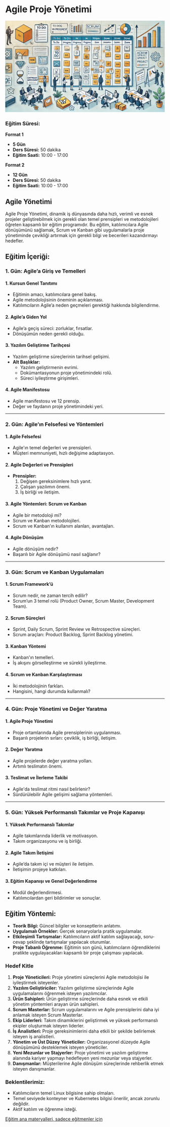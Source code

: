 # **Agile Proje Yönetimi**

![](agile.webp)

### Eğitim Süresi:

**Format 1**

- **5 Gün**
- **Ders Süresi:** 50 dakika
- **Eğitim Saati:** 10:00 - 17:00

**Format 2**

- **12 Gün**
- **Ders Süresi:** 50 dakika
- **Eğitim Saati:** 10:00 - 17:00

## **Agile Yönetimi**

Agile Proje Yönetimi, dinamik iş dünyasında daha hızlı, verimli ve esnek projeler geliştirebilmek için gerekli olan temel prensipleri ve metodolojileri öğreten kapsamlı bir eğitim programıdır. Bu eğitim, katılımcılara Agile dönüşümünü sağlamak, Scrum ve Kanban gibi uygulamalarla proje yönetiminde çevikliği artırmak için gerekli bilgi ve becerileri kazandırmayı hedefler.

## Eğitim İçeriği:

### **1. Gün: Agile’a Giriş ve Temelleri**

#### 1. **Kursun Genel Tanıtımı**

- Eğitimin amacı, katılımcılara genel bakış.
- Agile metodolojisinin öneminin açıklanması.
- Katılımcıların Agile’a neden geçmeleri gerektiği hakkında bilgilendirme.

#### 2. **Agile’a Giden Yol**

- Agile’a geçiş süreci: zorluklar, fırsatlar.
- Dönüşümün neden gerekli olduğu.
  
#### 3. **Yazılım Geliştirme Tarihçesi**

- Yazılım geliştirme süreçlerinin tarihsel gelişimi.
- **Alt Başlıklar:**
  - Yazılım geliştirmenin evrimi.
  - Dokümantasyonun proje yönetimindeki rolü.
  - Süreci iyileştirme girişimleri.

#### 4. **Agile Manifestosu**

- Agile manifestosu ve 12 prensip.
- Değer ve faydanın proje yönetimindeki yeri.

---

### **2. Gün: Agile’ın Felsefesi ve Yöntemleri**

#### 1. **Agile Felsefesi**

- Agile'ın temel değerleri ve prensipleri.
- Müşteri memnuniyeti, hızlı değişime adaptasyon.

#### 2. **Agile Değerleri ve Prensipleri**

- **Prensipler:**
  1. Değişen gereksinimlere hızlı yanıt.
  2. Çalışan yazılımın önemi.
  3. İş birliği ve iletişim.

#### 3. **Agile Yöntemleri: Scrum ve Kanban**

- Agile bir metodoloji mi?
- Scrum ve Kanban metodolojileri.
- Scrum ve Kanban’ın kullanım alanları, avantajları.

#### 4. **Agile Dönüşüm**

- Agile dönüşüm nedir?
- Başarılı bir Agile dönüşümü nasıl sağlanır?

---

### **3. Gün: Scrum ve Kanban Uygulamaları**

#### 1. **Scrum Framework’ü**

- Scrum nedir, ne zaman tercih edilir?
- Scrum’un 3 temel rolü (Product Owner, Scrum Master, Development Team).

#### 2. **Scrum Süreçleri**

- Sprint, Daily Scrum, Sprint Review ve Retrospective süreçleri.
- Scrum araçları: Product Backlog, Sprint Backlog yönetimi.
  
#### 3. **Kanban Yöntemi**

- Kanban'ın temelleri.
- İş akışını görselleştirme ve sürekli iyileştirme.

#### 4. **Scrum ve Kanban Karşılaştırması**

- İki metodolojinin farkları.
- Hangisini, hangi durumda kullanmalı?

---

### **4. Gün: Proje Yönetimi ve Değer Yaratma**

#### 1. **Agile Proje Yönetimi**

- Proje ortamlarında Agile prensiplerinin uygulanması.
- Başarılı projelerin sırları: çeviklik, iş birliği, iletişim.

#### 2. **Değer Yaratma**

- Agile projelerde değer yaratma yolları.
- Artımlı teslimatın önemi.
  
#### 3. **Teslimat ve İlerleme Takibi**

- Agile'da teslimat ritmi nasıl belirlenir?
- Sürdürülebilir Agile gelişimi sağlama yöntemleri.

---

### **5. Gün: Yüksek Performanslı Takımlar ve Proje Kapanışı**

#### 1. **Yüksek Performanslı Takımlar**

- Agile takımlarında liderlik ve motivasyon.
- Takım organizasyonu ve iş birliği.
  
#### 2. **Agile Takım İletişimi**

- Agile’da takım içi ve müşteri ile iletişim.
- İletişimin projeye katkıları.

#### 3. **Eğitim Kapanışı ve Genel Değerlendirme**

- Modül değerlendirmesi.
- Katılımcılardan geri bildirimler ve sonuçlar.  

## Eğitim Yöntemi:

- **Teorik Bilgi:** Güncel bilgiler ve konseptlerin anlatımı.
- **Uygulamalı Örnekler:** Gerçek senaryolarla pratik uygulamalar.
- **Etkileşimli Tartışmalar:** Katılımcıların aktif katılım sağlayacağı, soru-cevap şeklinde tartışmalar yapılacak oturumlar.
- **Proje Tabanlı Öğrenme:** Eğitimin son günü, katılımcıların öğrendiklerini pratikte uygulayacakları kapsamlı bir proje çalışması yapılacak.

### Hedef Kitle

1. **Proje Yöneticileri:** Proje yönetimi süreçlerini Agile metodolojisi ile iyileştirmek isteyenler.
2. **Yazılım Geliştiriciler:** Yazılım geliştirme süreçlerinde Agile uygulamalarını öğrenmek isteyen yazılımcılar.
3. **Ürün Sahipleri:** Ürün geliştirme süreçlerinde daha esnek ve etkili yönetim yöntemleri arayan ürün sahipleri.
4. **Scrum Masterlar:** Scrum uygulamalarını ve Agile prensiplerini daha iyi anlamak isteyen Scrum Masterlar.
5. **Ekip Liderleri:** Takım dinamiklerini geliştirmek ve yüksek performanslı ekipler oluşturmak isteyen liderler.
6. **İş Analistleri:** Proje gereksinimlerini daha etkili bir şekilde belirlemek isteyen iş analistleri.
7. **Yönetim ve Üst Düzey Yöneticiler:** Organizasyonel düzeyde Agile dönüşümünü desteklemek isteyen yöneticiler.
8. **Yeni Mezunlar ve Stajyerler:** Proje yönetimi ve yazılım geliştirme alanında kariyer yapmayı hedefleyen yeni mezunlar veya stajyerler.
9. **Danışmanlar:** Müşterilerine Agile dönüşüm süreçlerinde rehberlik etmek isteyen danışmanlar.

### Beklentilerimiz:

- Katılımcıların temel Linux bilgisine sahip olmaları.
- Temel seviyede konteyner ve Kubernetes bilgisi önerilir, ancak zorunlu değildir.
- Aktif katılım ve öğrenme isteği.

[Eğitim ana materyalleri, sadece eğitmenler için](https://github.com/TuncerKARAARSLAN-VB/training-kit-cevik-proje-yonetimi)
